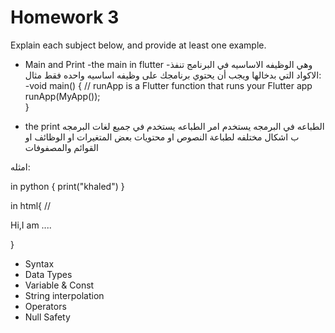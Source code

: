 # Homework 3

Explain each subject below, and provide at least one example.

* Main and Print
-the main in flutter
-وهي الوظيفه الاساسيه في البرنامج تنفذ الاكواد التي بدخالها ويجب أن يحتوي برنامجك على وظيفه اساسيه واحده فقط 
مثال:
-void main() {
 // runApp is a Flutter function that runs your Flutter app
  runApp(MyApp());  
}

- the print 
الطباعه في البرمجه يستخدم امر الطباعه يستخدم في جميع لغات البرمجه ب اشكال مختلفه لطباعة النصوص او محتويات بعض المتغيرات او الوظائف او القوائم والمصفوفات

امثله:

in python 
{
    print("khaled")
}


in html{
    //<p>Hi,I am ....<p>
}
* Syntax
* Data Types 
* Variable  & Const 
* String interpolation 
* Operators 
* Null Safety
